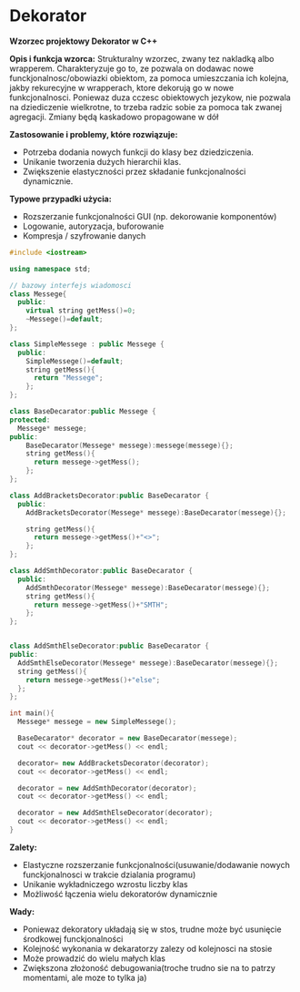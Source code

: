 # Dekorator
**Wzorzec projektowy Dekorator w C++**

**Opis i funkcja wzorca:**
Strukturalny wzorzec, zwany tez nakladką albo wrapperem. Charakteryzuje go to, ze pozwala on dodawac nowe funckjonalnosc/obowiazki obiektom, za pomoca umieszczania ich kolejna, jakby rekurecyjne w wrapperach, ktore dekorują go w nowe funkcjonalnosci. Poniewaz duza cczesc obiektowych jezykow, nie pozwala na dziediczenie wielkrotne, to trzeba radzic sobie za pomoca tak zwanej agregacji. Zmiany będą kaskadowo propagowane w dół

**Zastosowanie i problemy, które rozwiązuje:**

* Potrzeba dodania nowych funkcji do klasy bez dziedziczenia.
* Unikanie tworzenia dużych hierarchii klas.
* Zwiększenie elastyczności przez składanie funkcjonalności dynamicznie.

**Typowe przypadki użycia:**

* Rozszerzanie funkcjonalności GUI (np. dekorowanie komponentów)
* Logowanie, autoryzacja, buforowanie
* Kompresja / szyfrowanie danych

```c++
#include <iostream>

using namespace std;

// bazowy interfejs wiadomosci
class Messege{
  public:
    virtual string getMess()=0;
    ~Messege()=default;
};

class SimpleMessege : public Messege {
  public:
    SimpleMessege()=default;
    string getMess(){
      return "Messege";
    };
};

class BaseDecarator:public Messege {
protected:
  Messege* messege;
public:
    BaseDecarator(Messege* messege):messege(messege){};
    string getMess(){
      return messege->getMess();
    };
};

class AddBracketsDecorator:public BaseDecarator {
  public:
    AddBracketsDecorator(Messege* messege):BaseDecarator(messege){};

    string getMess(){
      return messege->getMess()+"<>";
    };
};

class AddSmthDecorator:public BaseDecarator {
  public:
    AddSmthDecorator(Messege* messege):BaseDecarator(messege){};
    string getMess(){
      return messege->getMess()+"SMTH";
    };
};


class AddSmthElseDecorator:public BaseDecarator {
public:
  AddSmthElseDecorator(Messege* messege):BaseDecarator(messege){};
  string getMess(){
    return messege->getMess()+"else";
  };
};

int main(){
  Messege* messege = new SimpleMessege();

  BaseDecarator* decorator = new BaseDecarator(messege);
  cout << decorator->getMess() << endl;

  decorator= new AddBracketsDecorator(decorator);
  cout << decorator->getMess() << endl;

  decorator = new AddSmthDecorator(decorator);
  cout << decorator->getMess() << endl;

  decorator = new AddSmthElseDecorator(decorator);
  cout << decorator->getMess() << endl;
}
```

**Zalety:**

* Elastyczne rozszerzanie funkcjonalności(usuwanie/dodawanie nowych funckjonalnosci w trakcie dzialania programu)
* Unikanie wykładniczego wzrostu liczby klas
* Możliwość łączenia wielu dekoratorów dynamicznie

**Wady:**

* Poniewaz dekoratory układają się w stos, trudne może być usunięcie środkowej funckjonalności
* Kolejność wykonania w dekaratorzy zalezy od kolejnosci na stosie
* Może prowadzić do wielu małych klas
* Zwiększona złożoność debugowania(troche trudno sie na to patrzy momentami, ale moze to tylka ja)
